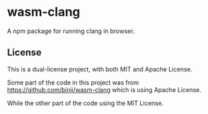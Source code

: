 # wasm-clang

A npm package for running clang in browser.

## License

This is a dual-license project, with both MIT and Apache License.

Some part of the code in this project was from https://github.com/binji/wasm-clang which is using Apache License.

While the other part of the code using the MIT License.